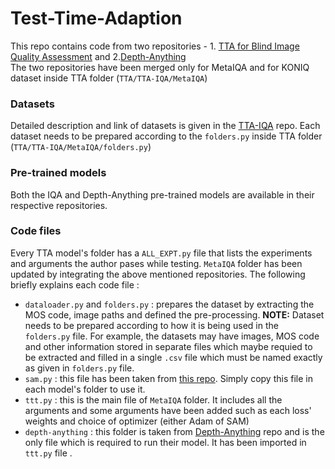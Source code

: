 # Test-Time-Adaption
This repo contains code from two repositories - 1. [TTA for Blind Image Quality Assessment](https://github.com/subhadeeproy2000/TTA-IQA) and 2.[Depth-Anything](https://github.com/LiheYoung/Depth-Anything) \
The two repositories have been merged only for MetaIQA and for KONIQ dataset inside TTA folder (``` TTA/TTA-IQA/MetaIQA ```) <br>
### Datasets
Detailed description and link of datasets is given in the [TTA-IQA](https://github.com/subhadeeproy2000/TTA-IQA) repo. 
Each dataset needs to be prepared according to the ```folders.py``` inside TTA folder (```TTA/TTA-IQA/MetaIQA/folders.py```)
### Pre-trained models
Both the IQA and Depth-Anything pre-trained models are available in their respective repositories.
### Code files
Every TTA model's folder has a ```ALL_EXPT.py``` file that lists the experiments and arguments the author pases while testing.
```MetaIQA``` folder has been updated by integrating the above mentioned repositories. The following briefly explains each code file :
* ```dataloader.py``` and ```folders.py``` : prepares the dataset by extracting the MOS code, image paths and defined the pre-processing. <b>NOTE:</b> Dataset needs to be prepared according to how it is being used in the ```folders.py``` file. For example, the datasets may have images, MOS code and other information stored in separate files which maybe requied to be extracted and filled in a single ```.csv``` file which must be named exactly as given in ```folders.py``` file.
* ```sam.py``` : this file has been taken from [this repo](https://github.com/davda54/sam). Simply copy this file in each model's folder to use it.
* ```ttt.py``` : this is the main file of ```MetaIQA``` folder. It includes all the arguments and some arguments have been added such as each loss' weights and choice of optimizer (either Adam of SAM)
* ```depth-anything``` : this folder is taken from [Depth-Anything]([url](https://github.com/LiheYoung/Depth-Anything)) repo and is the only file which is required to run their model. It has been imported in ```ttt.py``` file .
